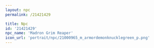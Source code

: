 ```yaml
---
layout: npc
permalink: /21421429

title: Npc
id: '21421429'
npc_name: 'Madron Grim Reaper'
icon_url: 'portrait/npc/21000965_m_armordemonknucklegreen_p.png'
---
```

